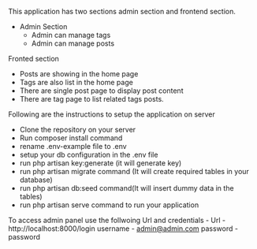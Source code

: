 This application has two sections admin section and frontend section. 
 - Admin Section
   - Admin can manage tags
   - Admin can manage posts

Fronted section
 - Posts are showing in the home page
 - Tags are also list in the home page
 - There are single post page to display post content
 - There are tag page to list related tags posts.


Following are the instructions to setup the application on server
 - Clone the repository on your server
 - Run composer install command
 - rename .env-example file to .env
 - setup your db configuration in the .env file
 - run php artisan key:generate (it will generate key)
 - run php artisan migrate command (It will create required tables in your database)
 - run php artisan db:seed command(It will insert dummy data in the tables)
 - run php artisan serve command to run your application

To access admin panel use the follwoing Url and credentials - 
    Url - http://localhost:8000/login
     username - admin@admin.com
     password - password
